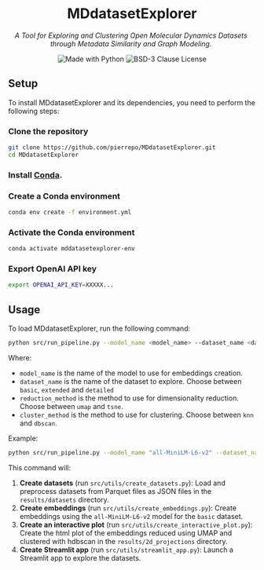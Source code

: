 <h1 align="center">
  <img style="vertical-align:middle; width:70%; position:fixed;">
  MDdatasetExplorer
</h1>

<p align="center" style="width: 500px;">
  <i> A Tool for Exploring and Clustering Open Molecular Dynamics Datasets through Metadata Similarity and Graph Modeling.
  </i>
</p>

<p align="center">
    <img alt="Made with Python" src="https://img.shields.io/badge/Made%20with-Python-1f425f.svg?color=%23539fc9">
    <img alt="BSD-3 Clause License" src="https://img.shields.io/github/license/pierrepo/MDdatasetExplorer?style=flat&color=%23539fc9&link=https%3A%2F%2Fgithub.com%2Fpierrepo%2FMDdatasetExplorer%2Fblob%2Fmain%2FLICENSE">
</p>

## Setup

To install MDdatasetExplorer and its dependencies, you need to perform the following steps:

### Clone the repository

```bash
git clone https://github.com/pierrepo/MDdatasetExplorer.git
cd MDdatasetExplorer
```

### Install [Conda](https://docs.conda.io/projects/conda/en/latest/user-guide/install/index.html).

### Create a Conda environment

```bash
conda env create -f environment.yml
```

### Activate the Conda environment

```bash
conda activate mddatasetexplorer-env
```

### Export OpenAI API key

```bash
export OPENAI_API_KEY=XXXXX...
```

## Usage

To load MDdatasetExplorer, run the following command:

```bash
python src/run_pipeline.py --model_name <model_name> --dataset_name <dataset_name> --reduction_method <reduction_method> --cluster_method <cluster_method>
```

Where:

- `model_name` is the name of the model to use for embeddings creation.
- `dataset_name` is the name of the dataset to explore. Choose between `basic`, `extended` and `detailed`
- `reduction_method` is the method to use for dimensionality reduction. Choose between `umap` and `tsne`.
- `cluster_method` is the method to use for clustering. Choose between `knn` and `dbscan`.

Example:

```bash
python src/run_pipeline.py --model_name "all-MiniLM-L6-v2" --dataset_name "basic" --reduction_method "umap" --cluster_method "hdbscan"
```

This command will:

1. **Create datasets** (run `src/utils/create_datasets.py`): Load and preprocess datasets from Parquet files as JSON files in the `results/datasets` directory.
2. **Create embeddings** (run `src/utils/create_embeddings.py`): Create embeddings using the `all-MiniLM-L6-v2` model for the `basic` dataset.
3. **Create an interactive plot** (run `src/utils/create_interactive_plot.py`): Create the html plot of the embeddings reduced using UMAP and clustered with hdbscan in the `results/2d_projections` directory.
4. **Create Streamlit app** (run `src/utils/streamlit_app.py`): Launch a Streamlit app to explore the datasets.
